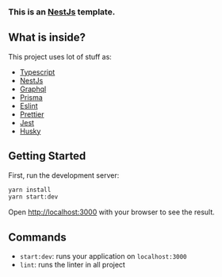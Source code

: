 ### This is an [NestJs](https://nestjs.com/) template.

## What is inside?

This project uses lot of stuff as:

- [Typescript](https://www.typescriptlang.org/)
- [NestJs](https://nestjs.com/)
- [Graphql](https://graphql.org/)
- [Prisma](https://www.prisma.io/)
- [Eslint](https://eslint.org/)
- [Prettier](https://prettier.io/)
- [Jest](https://jestjs.io/)
- [Husky](https://github.com/typicode/husky)

## Getting Started

First, run the development server:

```bash
yarn install
yarn start:dev
```

Open [http://localhost:3000](http://localhost:3000) with your browser to see the result.

## Commands

- `start:dev`: runs your application on `localhost:3000`
- `lint`: runs the linter in all project
